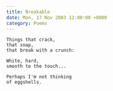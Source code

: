 ```yaml
---
title: Breakable
date: Mon, 17 Nov 2003 12:00:00 +0000
category: Poems
---
```


    Things that crack,  
    that snap,  
    that break with a crunch:

    White, hard,  
    smooth to the touch...

    Perhaps I'm not thinking  
    of eggshells.


